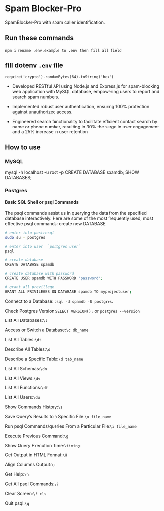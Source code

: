 # Spam Blocker-Pro

SpamBlocker-Pro with spam caller identification.

## Run these commands

`npm i`
`rename .env.example to .env then fill all field`

## fill dotenv `.env` file

`require('crypto').randomBytes(64).toString('hex')`

- Developed RESTful API using Node.js and Express.js for spam-blocking web application with MySQL database,
  empowering users to report and search spam numbers.

- Implemented robust user authentication, ensuring 100% protection against unauthorized access.

- Engineered search functionality to facilitate efficient contact search by name or phone number, resulting in 30%
  the surge in user engagement and a 25% increase in user retention

## How to use

### MySQL

mysql -h localhost -u root -p
CREATE DATABASE spamdb;
SHOW DATABASES;

### Postgres

#### Basic SQL Shell or psql Commands

The psql commands assist us in querying the data from the specified database interactively. Here are some of the most frequently used, most effective psql commands:
create new DATABASE

```bash
# enter into postresql
sudo su - postgres

# enter into user  `postgres user`
psql

# create database
CREATE DATABASE spamdb;

# create database with password
CREATE USER spamdb WITH PASSWORD 'password';

# grant all previllege
GRANT ALL PRIVILEGES ON DATABASE spamdb TO myprojectuser;

```

Connect to a Database: `psql -d spamdb -U postgres`.

Check Postgres Version:`SELECT VERSION();` or `postgres --version`

List All Databases:`\l`

Access or Switch a Database:`\c db_name`

List All Tables:`\dt`

Describe All Tables:`\d`

Describe a Specific Table:`\d tab_name`

List All Schemas:`\dn`

List All Views:`\dv`

List All Functions:`\df`

List All Users:`\du`

Show Commands History:`\s`

Save Query’s Results to a Specific File:`\o file_name`

Run psql Commands/queries From a Particular File:`\i file_name`

Execute Previous Command:`\g`

Show Query Execution Time:`\timing`

Get Output in HTML Format:`\H`

Align Columns Output:`\a`

Get Help:`\h`

Get All psql Commands:`\?`

Clear Screen:`\! cls`

Quit psql:`\q`
